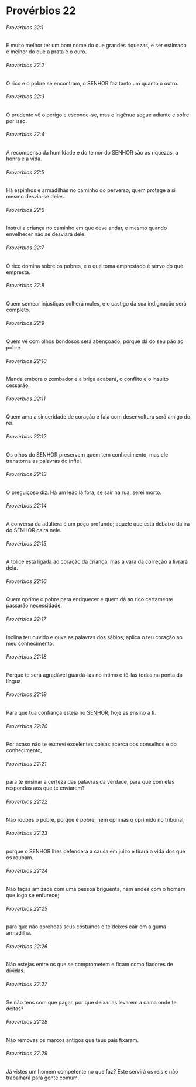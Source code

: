 # Provérbios 22

###### Provérbios 22:1

É muito melhor ter um bom nome do que grandes riquezas, e ser estimado é melhor do que a prata e o ouro.

###### Provérbios 22:2

O rico e o pobre se encontram, o SENHOR faz tanto um quanto o outro.

###### Provérbios 22:3

O prudente vê o perigo e esconde-se, mas o ingênuo segue adiante e sofre por isso.

###### Provérbios 22:4

A recompensa da humildade e do temor do SENHOR são as riquezas, a honra e a vida.

###### Provérbios 22:5

Há espinhos e armadilhas no caminho do perverso; quem protege a si mesmo desvia-se deles.

###### Provérbios 22:6

Instrui a criança no caminho em que deve andar, e mesmo quando envelhecer não se desviará dele.

###### Provérbios 22:7

O rico domina sobre os pobres, e o que toma emprestado é servo do que empresta.

###### Provérbios 22:8

Quem semear injustiças colherá males, e o castigo da sua indignação será completo.

###### Provérbios 22:9

Quem vê com olhos bondosos será abençoado, porque dá do seu pão ao pobre.

###### Provérbios 22:10

Manda embora o zombador e a briga acabará, o conflito e o insulto cessarão.

###### Provérbios 22:11

Quem ama a sinceridade de coração e fala com desenvoltura será amigo do rei.

###### Provérbios 22:12

Os olhos do SENHOR preservam quem tem conhecimento, mas ele transtorna as palavras do infiel.

###### Provérbios 22:13

O preguiçoso diz: Há um leão lá fora; se sair na rua, serei morto.

###### Provérbios 22:14

A conversa da adúltera é um poço profundo; aquele que está debaixo da ira do SENHOR cairá nele.

###### Provérbios 22:15

A tolice está ligada ao coração da criança, mas a vara da correção a livrará dela.

###### Provérbios 22:16

Quem oprime o pobre para enriquecer e quem dá ao rico certamente passarão necessidade.

###### Provérbios 22:17

Inclina teu ouvido e ouve as palavras dos sábios; aplica o teu coração ao meu conhecimento.

###### Provérbios 22:18

Porque te será agradável guardá-las no íntimo e tê-las todas na ponta da língua.

###### Provérbios 22:19

Para que tua confiança esteja no SENHOR, hoje as ensino a ti.

###### Provérbios 22:20

Por acaso não te escrevi excelentes coisas acerca dos conselhos e do conhecimento,

###### Provérbios 22:21

para te ensinar a certeza das palavras da verdade, para que com elas respondas aos que te enviarem?

###### Provérbios 22:22

Não roubes o pobre, porque é pobre; nem oprimas o oprimido no tribunal;

###### Provérbios 22:23

porque o SENHOR lhes defenderá a causa em juízo e tirará a vida dos que os roubam.

###### Provérbios 22:24

Não faças amizade com uma pessoa briguenta, nem andes com o homem que logo se enfurece;

###### Provérbios 22:25

para que não aprendas seus costumes e te deixes cair em alguma armadilha.

###### Provérbios 22:26

Não estejas entre os que se comprometem e ficam como fiadores de dívidas.

###### Provérbios 22:27

Se não tens com que pagar, por que deixarias levarem a cama onde te deitas?

###### Provérbios 22:28

Não removas os marcos antigos que teus pais fixaram.

###### Provérbios 22:29

Já vistes um homem competente no que faz? Este servirá os reis e não trabalhará para gente comum.

